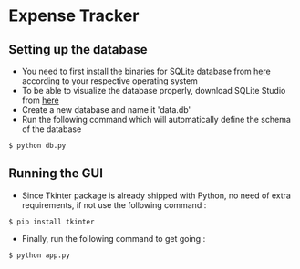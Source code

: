 # Expense Tracker

## Setting up the database 
- You need to first install the binaries for SQLite database from [here](https://www.sqlite.org/download.html) according to your respective operating system
- To be able to visualize the database properly, download SQLite Studio from [here](https://sqlitestudio.pl/)
- Create a new database and name it 'data.db'
- Run the following command which will automatically define the schema of the database
```
$ python db.py
```

## Running the GUI
- Since Tkinter package is already shipped with Python, no need of extra requirements, if not use the following command :
```
$ pip install tkinter
```
- Finally, run the following command to get going :
```
$ python app.py
```
